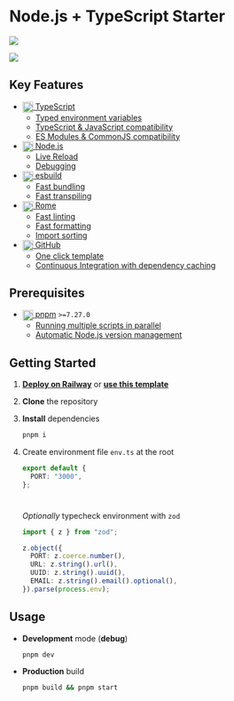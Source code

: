 # Node.js + TypeScript Starter

![](../../actions/workflows/ci.yml/badge.svg)

[![](https://railway.app/button.svg)](https://railway.app/template/8AWlL5?referralCode=bonus)

## Key Features

- [<img src="https://user-images.githubusercontent.com/17180392/211619716-8630ae1a-e5ea-424f-87a6-f3188edae821.svg" height=19.2 align=center /> TypeScript](https://www.typescriptlang.org/)
  - [Typed environment variables](dev.ts)
  - [TypeScript & JavaScript compatibility](https://www.typescriptlang.org/tsconfig#allowJs)
  - [ES Modules & CommonJS compatibility](https://esbuild.github.io/api/#format-commonjs)
- [<img src="https://user-images.githubusercontent.com/124377191/228204788-98a151c8-fc70-4dac-a966-4be6513aafc6.png" height=19.2 align=center /> Node.js](https://nodejs.org/)
  - [Live Reload](https://nodejs.org/en/blog/release/v18.11.0)
  - [Debugging](https://nodejs.org/en/docs/guides/debugging-getting-started)
- [<img src="https://user-images.githubusercontent.com/124377191/228203400-d65b9566-d92e-48b1-9b46-9aa95c05fb21.svg" height=19.2 align=center /> esbuild](https://esbuild.github.io/)
  - [Fast bundling](https://esbuild.github.io/faq/#benchmark-details)
  - [Fast transpiling](https://esbuild.github.io/faq/#benchmark-details)
- [<img src="https://user-images.githubusercontent.com/124377191/228203064-cf898651-9439-45cb-888c-689ca3b41def.svg" height=19.2 align=center /> Rome](https://rome.tools/)
  - [Fast linting](https://github.com/rome/tools/blob/main/benchmark/README.md#linting)
  - [Fast formatting](https://github.com/rome/tools/blob/main/benchmark/README.md#formatting)
  - [Import sorting](https://rome.tools/blog/2022/12/06/rome11/#import-sorting-experimental)
- [<img src="https://user-images.githubusercontent.com/124377191/228447757-78408c15-e914-4fb3-9135-f1ff45ee3fce.svg" height=19.2 align=center /> GitHub](https://github.com)
  - [One click template](https://github.com/dayblox/node-ts/generate)
  - [Continuous Integration with dependency caching](.github/workflows/ci.yml)

## Prerequisites

- [<img src="https://user-images.githubusercontent.com/124377191/228203877-9975d517-140a-491d-80f5-9cca049143a6.svg" height=19.2 align=center /> pnpm](https://pnpm.io/installation) `>=7.27.0`
  - [Running multiple scripts in parallel](https://pnpm.io/cli/run#running-multiple-scripts)
  - [Automatic Node.js version management](https://pnpm.io/npmrc#use-node-version)

## Getting Started

1.  **[Deploy on Railway](https://railway.app/template/8AWlL5?referralCode=bonus)** or **[use this template](https://github.com/dayblox/node-ts/generate)**

2.  **Clone** the repository

3.  **Install** dependencies

    ```sh
    pnpm i
    ```

4.  Create environment file `env.ts` at the root

    ```ts
    export default {
      PORT: "3000",
    };
    ```

    #

    _Optionally_ typecheck environment with `zod`

    ```ts
    import { z } from "zod";

    z.object({
      PORT: z.coerce.number(),
      URL: z.string().url(),
      UUID: z.string().uuid(),
      EMAIL: z.string().email().optional(),
    }).parse(process.env);
    ```

## Usage

- **Development** mode (**debug**)

  ```sh
  pnpm dev
  ```

- **Production** build

  ```sh
  pnpm build && pnpm start
  ```
